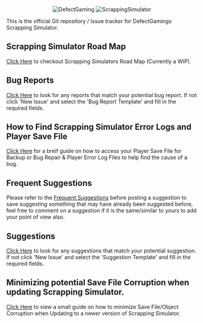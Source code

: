 <p align="center">
  <img src="https://i.imgur.com/Sp4qz2X.png" alt="DefectGaming">
  <img src="https://i.imgur.com/6zjckQl.png" alt="ScrappingSimulator">
</p>

This is the official Git repository / Issue tracker for DefectGamings Scrapping Simulator.

## Scrapping Simulator Road Map

[Click Here](https://github.com/FuryFight3r/ScrappingSimulator/wiki/Scrapping-Simulator-Road-Map) to checkout Scrapping Simulators Road Map (Currently a WIP).

## Bug Reports

[Click Here](https://github.com/FuryFight3r/ScrappingSimulator/issues) to look for any reports that match your potential bug report. If not click 'New Issue' and select the 'Bug Report Template' and fill in the required fields.

## How to Find Scrapping Simulator Error Logs and Player Save File

[Click Here](https://github.com/FuryFight3r/ScrappingSimulator/wiki/Where-to-find-Scrapping-Simulator-Save-File-and-Error-Logs) for a breif guide on how to access your Player Save File for Backup or Bug Repair & Player Error Log Files to help find the cause of a bug.

## Frequent Suggestions

Please refer to the [Frequent Suggestions](https://github.com/FuryFight3r/ScrappingSimulator/wiki/Frequent-Suggestions) before posting a suggestion to save suggesting something that may have already been suggested before, feel free to comment on a suggestion if it is the same/similar to yours to add your point of view also.

## Suggestions

[Click Here](https://github.com/FuryFight3r/ScrappingSimulator/issues) to look for any suggestions that match your potential suggestion. If not click 'New Issue' and select the 'Suggestion Template' and fill in the required fields.

## Minimizing potential Save File Corruption when updating Scrapping Simulator.

[Click Here](https://github.com/FuryFight3r/ScrappingSimulator/wiki/How-to-minimize-Save-File-corruption-when-Updating-Scrapping-Simulator) to view a small guide on how to minimize Save File/Object Corruption when Updating to a newer version of Scrapping Simulator.
